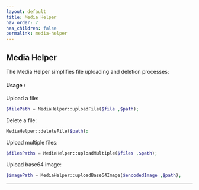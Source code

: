 ```yaml
---
layout: default
title: Media Helper
nav_order: 7
has_children: false
permalink: media-helper
---
```

## **Media Helper**
The Media Helper simplifies file uploading and deletion processes:
#### Usage :

Upload a file:

```php
$filePath = MediaHelper::uploadFile($file ,$path); 
```
Delete a file:
```php
MediaHelper::deleteFile($path); 
```
Upload multiple files:
```php
$filesPaths = MediaHelper::uploadMultiple($files ,$path); 
```
Upload base64 image:
```php
$imagePath = MediaHelper::uploadBase64Image($encodedImage ,$path); 
```

----

[^1]: [It can take up to 10 minutes for changes to your site to publish after you push the changes to GitHub](https://docs.github.com/en/pages/setting-up-a-github-pages-site-with-jekyll/creating-a-github-pages-site-with-jekyll#creating-your-site).
